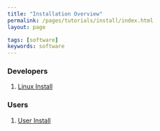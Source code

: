 ```yaml
---
title: "Installation Overview"
permalink: /pages/tutorials/install/index.html
layout: page

tags: [software]
keywords: software
---
```


### Developers
1. [Linux Install]({{site.baseurl}}/pages/tutorials/install/ubuntu-install.html)

### Users
1. [User Install]({{site.baseurl}}/pages/tutorials/install/user-install.html)

